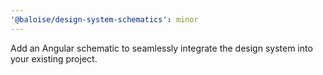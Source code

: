 ```yaml
---
'@baloise/design-system-schematics': minor
---
```


Add an Angular schematic to seamlessly integrate the design system into your existing project.
